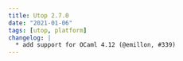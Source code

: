 ```yaml
---
title: Utop 2.7.0
date: "2021-01-06"
tags: [utop, platform]
changelog: |
  * add support for OCaml 4.12 (@emillon, #339)
---
```


